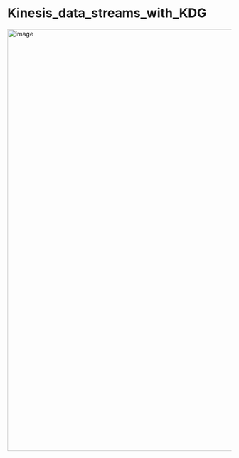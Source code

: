 # Kinesis_data_streams_with_KDG

<img width="946" alt="image" src="https://github.com/user-attachments/assets/17a5b05b-6d3f-4a67-9e5d-38de7061227c" />

